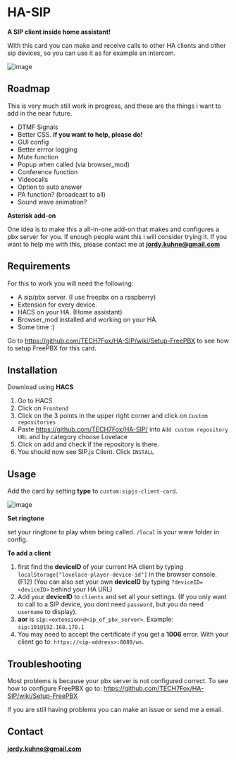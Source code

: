 # HA-SIP
**A SIP client inside home assistant!**

With this card you can make and receive calls to other HA clients and other sip devices, so you can use it as for example an intercom.

![image](https://user-images.githubusercontent.com/32220029/136860621-8a12bd7f-a052-4855-a163-29dab84901e1.png)

## Roadmap
This is very much still work in progress, and these are the things i want to add in the near future.
 * DTMF Signals
 * Better CSS. **if you want to help, please do!**
 * GUI config
 * Better errror logging
 * Mute function
 * Popup when called (via browser_mod)
 * Conference function
 * Videocalls
 * Option to auto answer
 * PA function? (broadcast to all)
 * Sound wave animation?

**Asterisk add-on**

One idea is to make this a all-in-one add-on that makes and configures a pbx server for you.
If enough people want this i will consider trying it. If you want to help me with this, please contact me at **jordy.kuhne@gmail.com**

## Requirements
For this to work you will need the following:
 * A sip/pbx server. (I use freepbx on a raspberry)
 * Extension for every device.
 * HACS on your HA. (Home assistant)
 * Browser_mod installed and working on your HA.
 * Some time :)

Go to https://github.com/TECH7Fox/HA-SIP/wiki/Setup-FreePBX to see how to setup FreePBX for this card.

## Installation
Download using **HACS**
 1. Go to HACS
 2. Click on `Frontend`
 3. Click on the 3 points in the upper right corner and click on `Custom repositories`
 4. Paste https://github.com/TECH7Fox/HA-SIP/ into `Add custom repository URL` and by category choose Lovelace
 5. Click on add and check if the repository is there.
 6. You should now see SIP.js Client. Click `INSTALL`

## Usage
Add the card by setting **type** to `custom:sipjs-client-card`.

![image](https://user-images.githubusercontent.com/32220029/137383264-2c7b773e-63b2-463d-964f-5a5bb140b4e4.png)

**Set ringtone**

set your ringtone to play when being called.
`/local` is your www folder in config.

**To add a client**
1. first find the **deviceID** of your current HA client by typing `localStorage["lovelace-player-device-id"]` in the browser console. (F12) (You can also set your own **deviceID** by typing `?deviceID=<deviceID>` behind your HA URL)
2. Add your **deviceID** to `clients` and set all your settings. (If you only want to call to a SIP device, you dont need `password`, but you do need `username` to display).
3. **aor** is `sip:<extension>@<ip_of_pbx_server>`. Example: `sip:101@192.168.178.1`
4. You may need to accept the certificate if you get a **1006** error. With your client go to: `https://<ip-address>:8089/ws`.

## Troubleshooting
Most problems is because your pbx server is not configured correct.
To see how to configure FreePBX go to: https://github.com/TECH7Fox/HA-SIP/wiki/Setup-FreePBX

If you are still having problems you can make an issue or send me a email.

## Contact
**jordy.kuhne@gmail.com**
